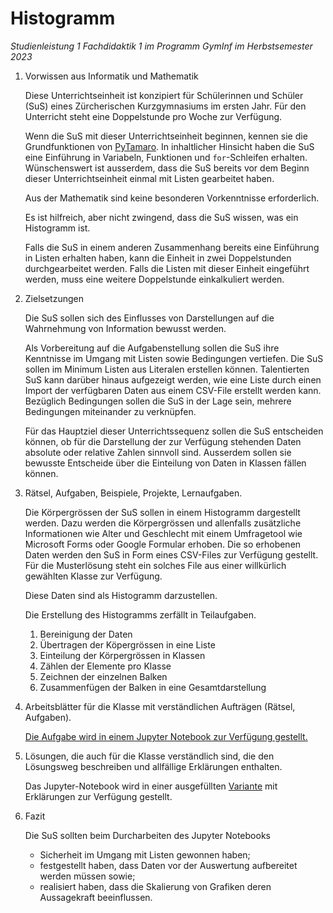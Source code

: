 # Histogramm 

*Studienleistung 1 Fachdidaktik 1 im Programm GymInf im Herbstsemester 2023*

1. Vorwissen aus Informatik und Mathematik

   Diese Unterrichtseinheit ist konzipiert für Schülerinnen und Schüler
   (SuS) eines Zürcherischen Kurzgymnasiums im ersten Jahr. Für den
   Unterricht steht eine Doppelstunde pro Woche zur Verfügung.

   Wenn die SuS mit dieser Unterrichtseinheit beginnen, kennen sie die
   Grundfunktionen von
   [PyTamaro](https://pytamaro.si.usi.ch/).
   In inhaltlicher Hinsicht haben die SuS eine Einführung in Variabeln,
   Funktionen und `for`-Schleifen erhalten. Wünschenswert ist ausserdem, dass
   die SuS bereits vor dem Beginn dieser Unterrichtseinheit einmal mit
   Listen gearbeitet haben.

   Aus der Mathematik sind keine besonderen Vorkenntnisse erforderlich.

   Es ist hilfreich, aber nicht zwingend, dass die SuS wissen, was ein
   Histogramm ist.

   Falls die SuS in einem anderen Zusammenhang bereits eine Einführung
   in Listen erhalten haben, kann die Einheit in zwei Doppelstunden
   durchgearbeitet werden. Falls die Listen mit dieser Einheit
   eingeführt werden, muss eine weitere Doppelstunde einkalkuliert werden.
  
2. Zielsetzungen

   Die SuS sollen sich des Einflusses von Darstellungen auf die
   Wahrnehmung von Information bewusst werden.

   Als Vorbereitung auf die Aufgabenstellung sollen die SuS ihre
   Kenntnisse im Umgang mit Listen sowie Bedingungen vertiefen.
   Die SuS sollen im Minimum Listen aus Literalen erstellen können.
   Talentierten SuS kann darüber hinaus aufgezeigt werden, wie eine
   Liste durch einen Import der verfügbaren Daten aus einem CSV-File
   erstellt werden kann.   
   Bezüglich Bedingungen sollen die SuS in der Lage sein, mehrere
   Bedingungen miteinander zu verknüpfen.

   Für das Hauptziel dieser Unterrichtssequenz sollen die SuS
   entscheiden können, ob für die Darstellung der zur Verfügung
   stehenden Daten absolute oder relative Zahlen sinnvoll sind.
   Ausserdem sollen sie bewusste Entscheide über die Einteilung von
   Daten in Klassen fällen können.
   
3. Rätsel, Aufgaben, Beispiele, Projekte, Lernaufgaben.

   Die Körpergrössen der SuS sollen in einem Histogramm dargestellt
   werden. Dazu werden die Körpergrössen und allenfalls zusätzliche
   Informationen wie Alter und Geschlecht mit einem Umfragetool wie
   Microsoft Forms oder Google Formular erhoben. Die so erhobenen Daten
   werden den SuS in Form eines CSV-Files zur Verfügung gestellt. Für
   die Musterlösung steht ein solches File aus einer willkürlich
   gewählten Klasse zur Verfügung.
   
   Diese Daten sind als Histogramm darzustellen.

   Die Erstellung des Histogramms zerfällt in Teilaufgaben.

   1. Bereinigung der Daten
   2. Übertragen der Köpergrössen in eine Liste
   3. Einteilung der Körpergrössen in Klassen
   4. Zählen der Elemente pro Klasse
   5. Zeichnen der einzelnen Balken
   6. Zusammenfügen der Balken in eine Gesamtdarstellung


4. Arbeitsblätter für die Klasse mit verständlichen Aufträgen (Rätsel,
   Aufgaben).

   [Die Aufgabe wird in einem Jupyter Notebook zur Verfügung gestellt.](https://nbviewer.org/github/Jacques-Mock-Schindler/Studienleistung1/blob/master/docs/Arbeitsblatt_Histogramm.ipynb)

5. Lösungen, die auch für die Klasse verständlich sind, die den
   Lösungsweg beschreiben und allfällige Erklärungen enthalten.

   Das Jupyter-Notebook wird in einer ausgefüllten
   [Variante](https://nbviewer.org/github/Jacques-Mock-Schindler/Studienleistung1/blob/master/docs/Musterloesung_Histogramm.ipynb)
   mit Erklärungen zur Verfügung gestellt.


6. Fazit

   Die SuS sollten beim Durcharbeiten des Jupyter Notebooks
   
   - Sicherheit im Umgang mit Listen gewonnen haben;
   - festgestellt haben, dass Daten vor der Auswertung aufbereitet
     werden müssen sowie;
   - realisiert haben, dass die Skalierung von Grafiken deren
     Aussagekraft beeinflussen.

